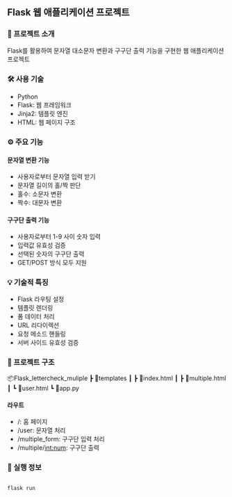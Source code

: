## Flask 웹 애플리케이션 프로젝트

### 📝 프로젝트 소개

Flask를 활용하여 문자열 대소문자 변환과 구구단 출력 기능을 구현한 웹 애플리케이션 프로젝트

### 🛠 사용 기술

- Python
- Flask: 웹 프레임워크
- Jinja2: 템플릿 엔진
- HTML: 웹 페이지 구조

### ⚙ 주요 기능

#### 문자열 변환 기능

- 사용자로부터 문자열 입력 받기
- 문자열 길이의 홀/짝 판단
- 홀수: 소문자 변환
- 짝수: 대문자 변환

#### 구구단 출력 기능

- 사용자로부터 1-9 사이 숫자 입력
- 입력값 유효성 검증
- 선택된 숫자의 구구단 출력
- GET/POST 방식 모두 지원

### 💡 기술적 특징

- Flask 라우팅 설정
- 템플릿 렌더링
- 폼 데이터 처리
- URL 리다이렉션
- 요청 메소드 핸들링
- 서버 사이드 유효성 검증

### 📁 프로젝트 구조

📦Flask_lettercheck_muliple
┣ 📂templates
┃ ┣ 📜index.html
┃ ┣ 📜multiple.html
┃ ┗ 📜user.html
┗ 📜app.py

#### 라우트

- /: 홈 페이지
- /user: 문자열 처리
- /multiple_form: 구구단 입력 처리
- /multiple/<int:num>: 구구단 출력

### 🚀 실행 정보

```python

flask run

```
